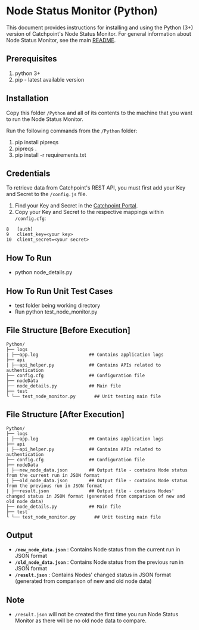 Node Status Monitor (Python)
===================

This document provides instructions for installing and using the Python (3+) version of Catchpoint's Node Status Monitor. For general information about Node Status Monitor, see the main [README](https://github.com/catchpoint/Community-Scripts/blob/main/Node%20Status%20Monitor/README.md).

Prerequisites
-------------------------------

1. python 3+
2. pip - latest available version

Installation
------------

Copy this folder `/Python` and all of its contents to the machine that you want to run the Node Status Monitor.

Run the following commands from the `/Python` folder:

1. pip install pipreqs
2. pipreqs .
3. pip install -r requirements.txt

Credentials 
-----------

To retrieve data from Catchpoint's REST API, you must first add your Key and Secret to the `/config.js` file.

1. Find your Key and Secret in the [Catchpoint Portal](https://portal.catchpoint.com/ui/Content/Administration/ApiDetail.aspx).
2. Copy your Key and Secret to the respective mappings within `/config.cfg`:

```
8   [auth]
9   client_key=<your key>
10  client_secret=<your secret>
```

How To Run
-----------

* python node_details.py

How To Run Unit Test Cases
--------------------------
* test folder being working directory
* Run python test_node_monitor.py

File Structure [Before Execution]
-----------------------------------

```
Python/
├── logs
| ├──app.log                   ## Contains application logs
├── api
| ├──api_helper.py             ## Contains APIs related to authentication
├── config.cfg                 ## Configuration file
├── nodeData
├── node_details.py            ## Main file
├── test
└ └── test_node_monitor.py       ## Unit testing main file
```

File Structure [After Execution]
----------------------------------

```
Python/
├── logs
| ├──app.log                   ## Contains application logs
├── api
| ├──api_helper.py             ## Contains APIs related to authentication
├── config.cfg                 ## Configuration file
├── nodeData
| ├──new_node_data.json        ## Output file - contains Node status from the current run in JSON format
| ├──old_node_data.json        ## Output file - contains Node status from the previous run in JSON format
| ├──result.json               ## Output file - contains Nodes' changed status in JSON format (generated from comparison of new and old node data)
├── node_details.py            ## Main file
├── test
└ └── test_node_monitor.py       ## Unit testing main file
```


Output
-------

* **`/new_node_data.json`**    : Contains Node status from the current run in JSON format
* **`/old_node_data.json`**    : Contains Node status from the previous run in JSON format
* **`/result.json`**           : Contains Nodes' changed status in JSON format (generated from comparison of new and old node data)

Note
-----
* `/result.json` will not be created the first time you run Node Status Monitor as there will be no old node data to compare.
